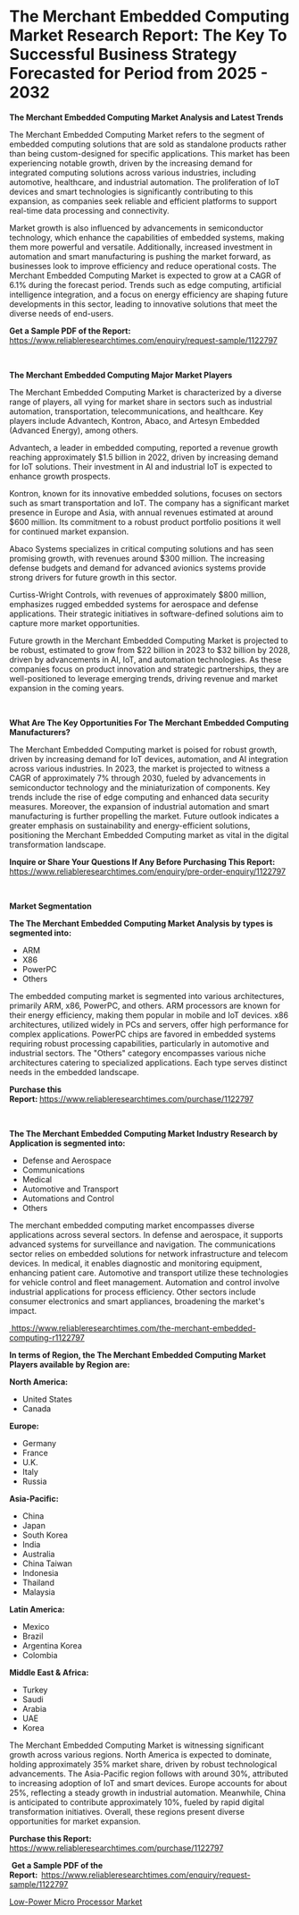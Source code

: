 <p><h1>The Merchant Embedded Computing Market Research Report: The Key To Successful Business Strategy Forecasted for Period from 2025 - 2032</h1></p><p><strong>The Merchant Embedded Computing Market Analysis and Latest Trends</strong></p>
<p><p>The Merchant Embedded Computing Market refers to the segment of embedded computing solutions that are sold as standalone products rather than being custom-designed for specific applications. This market has been experiencing notable growth, driven by the increasing demand for integrated computing solutions across various industries, including automotive, healthcare, and industrial automation. The proliferation of IoT devices and smart technologies is significantly contributing to this expansion, as companies seek reliable and efficient platforms to support real-time data processing and connectivity.</p><p>Market growth is also influenced by advancements in semiconductor technology, which enhance the capabilities of embedded systems, making them more powerful and versatile. Additionally, increased investment in automation and smart manufacturing is pushing the market forward, as businesses look to improve efficiency and reduce operational costs. The Merchant Embedded Computing Market is expected to grow at a CAGR of 6.1% during the forecast period. Trends such as edge computing, artificial intelligence integration, and a focus on energy efficiency are shaping future developments in this sector, leading to innovative solutions that meet the diverse needs of end-users.</p></p>
<p><strong>Get a Sample PDF of the Report:&nbsp;</strong> <a href="https://www.reliableresearchtimes.com/enquiry/request-sample/1122797?utm_campaign=2473&utm_medium=2&utm_source=Github&utm_content=ia&utm_term=15022025&utm_id=the-merchant-embedded-computing">https://www.reliableresearchtimes.com/enquiry/request-sample/1122797</a></p>
<p>&nbsp;</p>
<p><strong>The Merchant Embedded Computing Major Market Players</strong></p>
<p><p>The Merchant Embedded Computing Market is characterized by a diverse range of players, all vying for market share in sectors such as industrial automation, transportation, telecommunications, and healthcare. Key players include Advantech, Kontron, Abaco, and Artesyn Embedded (Advanced Energy), among others.</p><p>Advantech, a leader in embedded computing, reported a revenue growth reaching approximately $1.5 billion in 2022, driven by increasing demand for IoT solutions. Their investment in AI and industrial IoT is expected to enhance growth prospects.</p><p>Kontron, known for its innovative embedded solutions, focuses on sectors such as smart transportation and IoT. The company has a significant market presence in Europe and Asia, with annual revenues estimated at around $600 million. Its commitment to a robust product portfolio positions it well for continued market expansion.</p><p>Abaco Systems specializes in critical computing solutions and has seen promising growth, with revenues around $300 million. The increasing defense budgets and demand for advanced avionics systems provide strong drivers for future growth in this sector.</p><p>Curtiss-Wright Controls, with revenues of approximately $800 million, emphasizes rugged embedded systems for aerospace and defense applications. Their strategic initiatives in software-defined solutions aim to capture more market opportunities.</p><p>Future growth in the Merchant Embedded Computing Market is projected to be robust, estimated to grow from $22 billion in 2023 to $32 billion by 2028, driven by advancements in AI, IoT, and automation technologies. As these companies focus on product innovation and strategic partnerships, they are well-positioned to leverage emerging trends, driving revenue and market expansion in the coming years.</p></p>
<p>&nbsp;</p>
<p><strong>What Are The Key Opportunities For The Merchant Embedded Computing Manufacturers?</strong></p>
<p><p>The Merchant Embedded Computing market is poised for robust growth, driven by increasing demand for IoT devices, automation, and AI integration across various industries. In 2023, the market is projected to witness a CAGR of approximately 7% through 2030, fueled by advancements in semiconductor technology and the miniaturization of components. Key trends include the rise of edge computing and enhanced data security measures. Moreover, the expansion of industrial automation and smart manufacturing is further propelling the market. Future outlook indicates a greater emphasis on sustainability and energy-efficient solutions, positioning the Merchant Embedded Computing market as vital in the digital transformation landscape.</p></p>
<p><strong>Inquire or Share Your Questions If Any Before Purchasing This Report:</strong> <a href="https://www.reliableresearchtimes.com/enquiry/pre-order-enquiry/1122797?utm_campaign=2473&utm_medium=2&utm_source=Github&utm_content=ia&utm_term=15022025&utm_id=the-merchant-embedded-computing">https://www.reliableresearchtimes.com/enquiry/pre-order-enquiry/1122797</a></p>
<p>&nbsp;</p>
<p><strong>Market Segmentation</strong></p>
<p><strong>The The Merchant Embedded Computing Market Analysis by types is segmented into:</strong></p>
<p><ul><li>ARM</li><li>X86</li><li>PowerPC</li><li>Others</li></ul></p>
<p><p>The embedded computing market is segmented into various architectures, primarily ARM, x86, PowerPC, and others. ARM processors are known for their energy efficiency, making them popular in mobile and IoT devices. x86 architectures, utilized widely in PCs and servers, offer high performance for complex applications. PowerPC chips are favored in embedded systems requiring robust processing capabilities, particularly in automotive and industrial sectors. The "Others" category encompasses various niche architectures catering to specialized applications. Each type serves distinct needs in the embedded landscape.</p></p>
<p><strong>Purchase this Report:&nbsp;</strong><a href="https://www.reliableresearchtimes.com/purchase/1122797?utm_campaign=2473&utm_medium=2&utm_source=Github&utm_content=ia&utm_term=15022025&utm_id=the-merchant-embedded-computing">https://www.reliableresearchtimes.com/purchase/1122797</a></p>
<p>&nbsp;</p>
<p><strong>The The Merchant Embedded Computing Market Industry Research by Application is segmented into:</strong></p>
<p><ul><li>Defense and Aerospace</li><li>Communications</li><li>Medical</li><li>Automotive and Transport</li><li>Automations and Control</li><li>Others</li></ul></p>
<p><p>The merchant embedded computing market encompasses diverse applications across several sectors. In defense and aerospace, it supports advanced systems for surveillance and navigation. The communications sector relies on embedded solutions for network infrastructure and telecom devices. In medical, it enables diagnostic and monitoring equipment, enhancing patient care. Automotive and transport utilize these technologies for vehicle control and fleet management. Automation and control involve industrial applications for process efficiency. Other sectors include consumer electronics and smart appliances, broadening the market's impact.</p></p>
<p><a href="https://www.reliableresearchtimes.com/the-merchant-embedded-computing-r1122797?utm_campaign=2473&utm_medium=2&utm_source=Github&utm_content=ia&utm_term=15022025&utm_id=the-merchant-embedded-computing">&nbsp;https://www.reliableresearchtimes.com/the-merchant-embedded-computing-r1122797</a></p>
<p><strong>In terms of Region, the The Merchant Embedded Computing Market Players available by Region are:</strong></p>
<p>
    <p> <strong> North America: </strong>
        <ul>
            <li>United States</li>
            <li>Canada</li>
        </ul>
        </p> 
    <p> <strong> Europe: </strong>
        <ul>
            <li>Germany</li>
            <li>France</li>
            <li>U.K.</li>
            <li>Italy</li>
            <li>Russia</li>
        </ul>
        </p> 
    <p> <strong> Asia-Pacific: </strong>
        <ul>
            <li>China</li>
            <li>Japan</li>
            <li>South Korea</li>
            <li>India</li>
            <li>Australia</li>
            <li>China Taiwan</li>
            <li>Indonesia</li>
            <li>Thailand</li>
            <li>Malaysia</li>
        </ul>
        </p> 
    <p> <strong> Latin America: </strong>
        <ul>
            <li>Mexico</li>
            <li>Brazil</li>
            <li>Argentina Korea</li>
            <li>Colombia</li>
        </ul>
        </p> 
    <p> <strong> Middle East & Africa: </strong>
        <ul>
            <li>Turkey</li>
            <li>Saudi</li>
            <li>Arabia</li>
            <li>UAE</li>
            <li>Korea</li>
        </ul>
    </p>
    </p>
<p><p>The Merchant Embedded Computing Market is witnessing significant growth across various regions. North America is expected to dominate, holding approximately 35% market share, driven by robust technological advancements. The Asia-Pacific region follows with around 30%, attributed to increasing adoption of IoT and smart devices. Europe accounts for about 25%, reflecting a steady growth in industrial automation. Meanwhile, China is anticipated to contribute approximately 10%, fueled by rapid digital transformation initiatives. Overall, these regions present diverse opportunities for market expansion.</p></p>
<p><strong>Purchase this Report: </strong><a href="https://www.reliableresearchtimes.com/purchase/1122797?utm_campaign=2473&utm_medium=2&utm_source=Github&utm_content=ia&utm_term=15022025&utm_id=the-merchant-embedded-computing">https://www.reliableresearchtimes.com/purchase/1122797</a></p>
<p>&nbsp;<strong>Get a Sample PDF of the Report:&nbsp;&nbsp;</strong><a href="https://www.reliableresearchtimes.com/enquiry/request-sample/1122797?utm_campaign=2473&utm_medium=2&utm_source=Github&utm_content=ia&utm_term=15022025&utm_id=the-merchant-embedded-computing">https://www.reliableresearchtimes.com/enquiry/request-sample/1122797</a></p>
<p><strong></strong></p>
<p><p><a href="https://github.com/boitafbg/Market-Research-Report-List-1/blob/main/low-power-micro-processor-market.md?utm_campaign=2473&utm_medium=2&utm_source=Github&utm_content=ia&utm_term=15022025&utm_id=the-merchant-embedded-computing">Low-Power Micro Processor Market</a></p></p>
